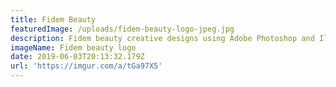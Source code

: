 ```yaml
---
title: Fidem Beauty
featuredImage: /uploads/fidem-beauty-logo-jpeg.jpg
description: Fidem beauty creative designs using Adobe Photoshop and Illustrator.
imageName: Fidem beauty logo
date: 2019-06-03T20:13:32.179Z
url: 'https://imgur.com/a/tGa97X5'
---
```


